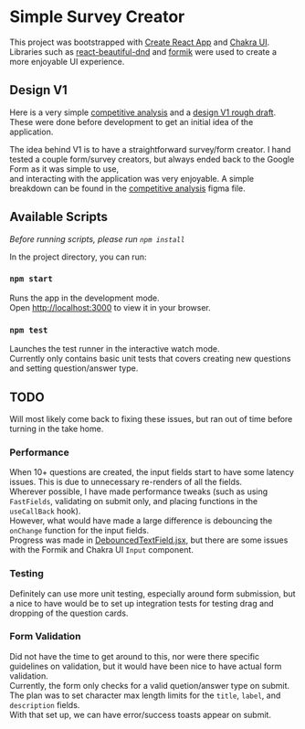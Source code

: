 # Simple Survey Creator

This project was bootstrapped with [Create React App](https://github.com/facebook/create-react-app) and [Chakra UI]().\
Libraries such as [react-beautiful-dnd](https://www.npmjs.com/package/react-beautiful-dnd) and [formik](https://www.npmjs.com/package/formik) were used to create a more enjoyable UI experience.

## Design V1

Here is a very simple [competitive analysis](https://www.figma.com/file/b5eTVqCszpJqv96pbcMoS0/Enveritas-Survey-Creator) and a [design V1 rough draft](https://www.figma.com/file/sJs4usXpyZa9lKauY5NKT0/Enveritas---Survey-Creator-Draft-V1?node-id=802%3A9203). These were done before development to get an initial idea of the application.

The idea behind V1 is to have a straightforward survey/form creator. I hand tested a couple form/survey creators, but always ended back to the Google Form as it was simple to use,\
and interacting with the application was very enjoyable. A simple breakdown can be found in the [competitive analysis](https://www.figma.com/file/b5eTVqCszpJqv96pbcMoS0/Enveritas-Survey-Creator) figma file.

## Available Scripts

_Before running scripts, please run `npm install`_

In the project directory, you can run:

### `npm start`

Runs the app in the development mode.\
Open [http://localhost:3000](http://localhost:3000) to view it in your browser.

### `npm test`

Launches the test runner in the interactive watch mode.\
Currently only contains basic unit tests that covers creating new questions and setting question/answer type.

## TODO

Will most likely come back to fixing these issues, but ran out of time before turning in the take home.

### Performance

When 10+ questions are created, the input fields start to have some latency issues. This is due to unnecessary re-renders of all the fields.\
Wherever possible, I have made performance tweaks (such as using `FastFields`, validating on submit only, and placing functions in the `useCallBack` hook).\
However, what would have made a large difference is debouncing the `onChange` function for the input fields.\
Progress was made in [DebouncedTextField.jsx](src/components/common/DebouncedTextField.jsx), but there are some issues with the Formik and Chakra UI `Input` component.

### Testing

Definitely can use more unit testing, especially around form submission, but a nice to have would be to set up integration tests for testing drag and dropping of the question cards.

### Form Validation

Did not have the time to get around to this, nor were there specific guidelines on validation, but it would have been nice to have actual form validation.\
Currently, the form only checks for a valid quetion/answer type on submit. The plan was to set character max length limits for the `title`, `label`, and `description` fields.\
With that set up, we can have error/success toasts appear on submit.
